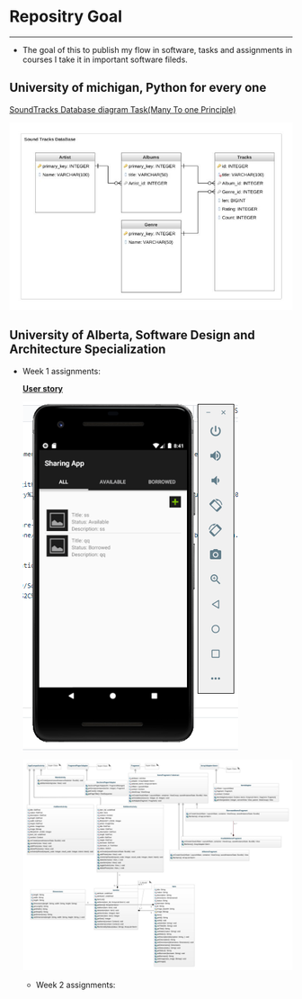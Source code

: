# Repositry Goal
--- 
 - The goal of this to publish my flow in software, tasks and assignments in courses I take it in important software fileds.

##  University of michigan, Python for every one
 
 [SoundTracks Database diagram Task(Many To one Principle)](https://github.com/Mostafa-ashraf19/Software-Flow/tree/master/University%20of%20michigan%2C%20Python%20for%20every%20one/Using%20Databases%20with%20Python%20course/Week%203%20Multi-Table%20DB-Tracks%20Task) 
 
  ![Diagram](https://raw.githubusercontent.com/Mostafa-ashraf19/Software-Flow/master/University%20of%20michigan%2C%20Python%20for%20every%20one/Relational%20DataBase/Sound%20Tracks%20DatabaseDiagram.jpeg)

##  University of Alberta, Software Design and Architecture Specialization
  - Week 1 assignments:
  
     [**User story**](https://github.com/Mostafa-ashraf19/Software-Flow/blob/master/Software%20Design%20and%20Architecture%20Specialization%2C%20University%20of%20Alberta/Peer-graded%20Assignments%20Week%201/User%20Stories%20-%20Items%20Only.pdf)
 
     ![App Image](https://raw.githubusercontent.com/Mostafa-ashraf19/Software-Flow/master/Software%20Design%20and%20Architecture%20Specialization%2C%20University%20of%20Alberta/Peer-graded%20Assignments%20Week%201/app.PNG)
 
     ![ClassDiagram](https://raw.githubusercontent.com/Mostafa-ashraf19/Software-Flow/master/Software%20Design%20and%20Architecture%20Specialization%2C%20University%20of%20Alberta/Peer-graded%20Assignments%20Week%201/class-diagram.jpeg)
    - Week 2 assignments:
